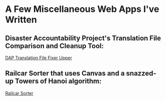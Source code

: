 # A Few Miscellaneous Web Apps I've Written

## Disaster Accountability Project's Translation File Comparison and Cleanup Tool:
[DAP Translation File Fixer Upper](https://johnsdean.github.io/misc/compareTranslationFiles.html)

## Railcar Sorter that uses Canvas and a snazzed-up Towers of Hanoi algorithm:
[Railcar Sorter](https://johnsdean.github.io/misc/railcarSorter/railcarSorter.html)
